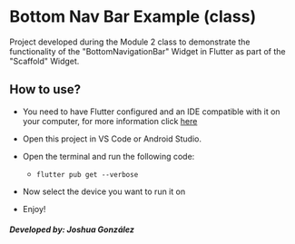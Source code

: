 # Bottom Nav Bar Example (class)

Project developed during the Module 2 class to demonstrate the functionality of the "BottomNavigationBar" Widget in Flutter as part of the "Scaffold" Widget.

## How to use?

- You need to have Flutter configured and an IDE compatible with it on your computer, for more information click [here](https://docs.flutter.dev)

- Open this project in VS Code or Android Studio.

- Open the terminal and run the following code:

  - `flutter pub get --verbose`

- Now select the device you want to run it on

- Enjoy!

##### Developed by: Joshua González